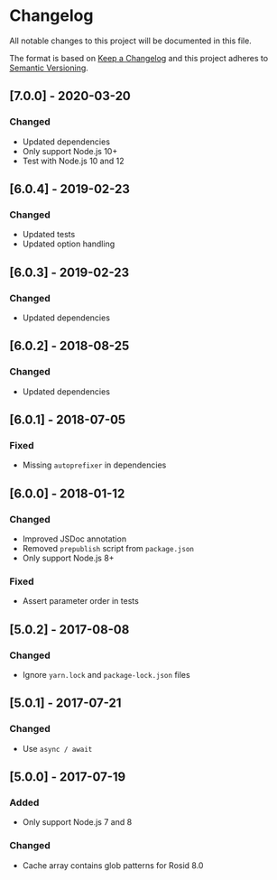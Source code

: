 # Changelog

All notable changes to this project will be documented in this file.

The format is based on [Keep a Changelog](http://keepachangelog.com/en/1.0.0/) and this project adheres to [Semantic Versioning](http://semver.org/spec/v2.0.0.html).

## [7.0.0] - 2020-03-20

### Changed

- Updated dependencies
- Only support Node.js 10+
- Test with Node.js 10 and 12

## [6.0.4] - 2019-02-23

### Changed

- Updated tests
- Updated option handling

## [6.0.3] - 2019-02-23

### Changed

- Updated dependencies

## [6.0.2] - 2018-08-25

### Changed

- Updated dependencies

## [6.0.1] - 2018-07-05

### Fixed

- Missing `autoprefixer` in dependencies

## [6.0.0] - 2018-01-12

### Changed

- Improved JSDoc annotation
- Removed `prepublish` script from `package.json`
- Only support Node.js 8+

### Fixed

- Assert parameter order in tests

## [5.0.2] - 2017-08-08

### Changed

- Ignore `yarn.lock` and `package-lock.json` files

## [5.0.1] - 2017-07-21

### Changed

- Use `async / await`

## [5.0.0] - 2017-07-19

### Added

- Only support Node.js 7 and 8

### Changed

- Cache array contains glob patterns for Rosid 8.0